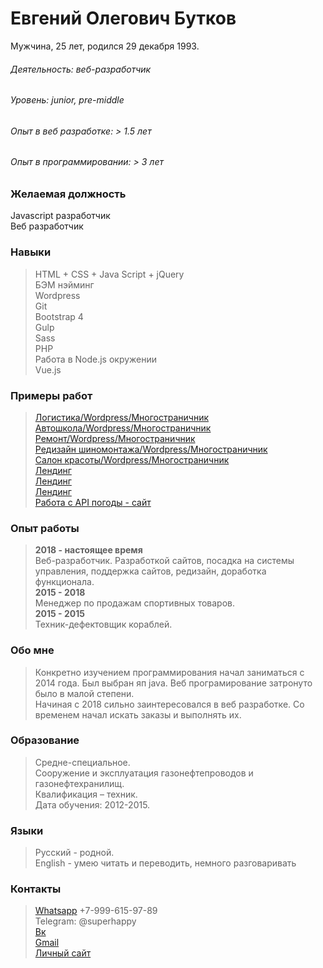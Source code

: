 # Евгений Олегович Бутков
Мужчина, 25 лет, родился 29 декабря 1993.  

###### Деятельность: веб-разработчик  
###### Уровень: junior, pre-middle   
###### Опыт в веб разработке: > 1.5 лет  
###### Опыт в программировании: > 3 лет 

### Желаемая должность
Javascript разработчик   
Веб разработчик   

### Навыки
>HTML + CSS + Java Script + jQuery  
>БЭМ нэйминг  
>Wordpress  
>Git  
>Bootstrap 4   
>Gulp   
>Sass  
>PHP  
>Работа в Node.js окружении   
>Vue.js   

### Примеры работ
>[Логистика/Wordpress/Многостраничник](http://atransdv.ru/)   
>[Автошкола/Wordpress/Многостраничник](http://autogrenada.ru/)   
>[Ремонт/Wordpress/Многостраничник](https://p-z-o.ru/remont-spectechniki)   
>[Редизайн шиномонтажа/Wordpress/Многостраничник](http://shinomontage24.ru/)   
>[Салон красоты/Wordpress/Многостраничник](http://montana-nails.ru/)    
>[Лендинг](https://webdiller.github.io/mars/)   
>[Лендинг](https://webdiller.github.io/fruits/)    
>[Лендинг](https://ornate-carving.com/)    
>[Работа с API погоды](https://github.com/webdiller/weather-app)[ - сайт](https://webdiller.github.io/weather-app/)    

### Опыт работы
>**2018 - настоящее время**  
> Веб-разработчик. Разработкой сайтов, посадка на системы управления, поддержка сайтов, редизайн, доработка функционала.    
>**2015 - 2018**  
> Менеджер по продажам спортивных товаров.  
>**2015 - 2015**  
> Техник-дефектовщик кораблей.

### Обо мне
> Конкретно изучением программирования начал заниматься с 2014 года. Был выбран яп java. Веб програмирование затронуто было в малой степени.  
> Начиная с 2018 сильно заинтересовался в веб разработке. Со временем начал искать заказы и выполнять их.

### Образование 
>Средне-специальное.  
>Сооружение и эксплуатация газонефтепроводов и газонефтехранилищ.  
>Квалификация – техник.  
>Дата обучения: 2012-2015.  

### Языки 
>Русский - родной.  
>English - умею читать и переводить, немного разговаривать

### Контакты 
>[Whatsapp](https://wa.me/79996159789) +7-999-615-97-89  
>Telegram: @superhappy  
>[Вк](https://vk.com/eugenefromrus)  
>[Gmail](mailto:eugenefromrus@gmail.com)  
>[Личный сайт](https://www.webdiller.ru)  
